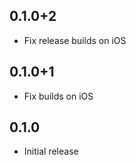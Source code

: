 ## 0.1.0+2

* Fix release builds on iOS

## 0.1.0+1

* Fix builds on iOS

## 0.1.0

* Initial release
